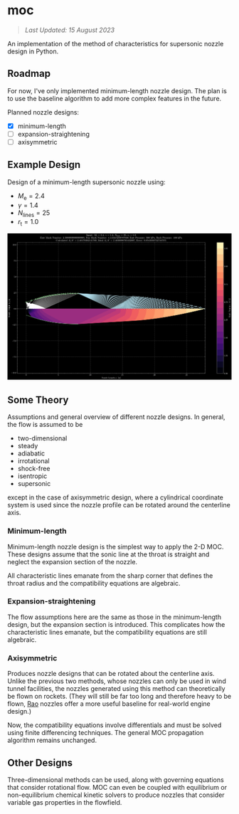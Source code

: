 # moc

> *Last Updated: 15 August 2023*

An implementation of the method of characteristics for supersonic nozzle design in Python.

## Roadmap

For now, I've only implemented minimum-length nozzle design. The plan is to use the baseline algorithm to add more complex features in the future.

Planned nozzle designs:

- [x] minimum-length
- [ ] expansion-straightening
- [ ] axisymmetric

## Example Design

Design of a minimum-length supersonic nozzle using:

- $M_\text{e}=2.4$
- $\gamma=1.4$
- $N_\text{lines}=25$
- $r_\text{t}=1.0$

![example design](img/example.webp)

## Some Theory

Assumptions and general overview of different nozzle designs. In general, the flow is assumed to be

- two-dimensional
- steady
- adiabatic
- irrotational
- shock-free
- isentropic
- supersonic

except in the case of axisymmetric design, where a cylindrical coordinate system is used since the nozzle profile can be rotated around the centerline axis.

### Minimum-length

Minimum-length nozzle design is the simplest way to apply the 2-D MOC. These designs assume that the sonic line at the throat is straight and neglect the expansion section of the nozzle.

All characteristic lines emanate from the sharp corner that defines the throat radius and the compatibility equations are algebraic.

### Expansion-straightening

The flow assumptions here are the same as those in the minimum-length design, but the expansion section is introduced. This complicates how the characteristic lines emanate, but the compatibility equations are still algebraic.

### Axisymmetric

Produces nozzle designs that can be rotated about the centerline axis. Unlike the previous two methods, whose nozzles can only be used in wind tunnel facilities, the nozzles generated using this method can theoretically be flown on rockets. (They will still be far too long and therefore heavy to be flown, [Rao](https://en.wikipedia.org/wiki/Bell_nozzle) nozzles offer a more useful baseline for real-world engine design.)

Now, the compatibility equations involve differentials and must be solved using finite differencing techniques. The general MOC propagation algorithm remains unchanged.

## Other Designs

Three-dimensional methods can be used, along with governing equations that consider rotational flow. MOC can even be coupled with equilibrium or non-equilibrium chemical kinetic solvers to produce nozzles that consider variable gas properties in the flowfield.
